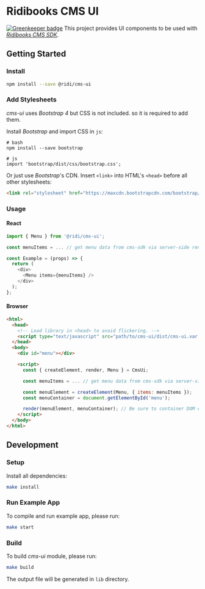 # Ridibooks CMS UI

[![Greenkeeper badge](https://badges.greenkeeper.io/ridi/cms-ui.svg)](https://greenkeeper.io/)
This project provides UI components to be used with [*Ridibooks CMS SDK*](https://github.com/ridi/cms-sdk).

## Getting Started

### Install
```bash
npm install --save @ridi/cms-ui
```

### Add Stylesheets
*cms-ui* uses *Bootstrap 4* but  CSS is not included. so it is required to add them.

Install *Bootstrap* and import CSS in `js`:
```
# bash
npm install --save bootstrap

# js
import 'bootstrap/dist/css/bootstrap.css';
```

Or just use *Bootstrap*'s CDN.
Insert `<link>` into HTML's `<head>` before all other stylesheets:
```html
<link rel="stylesheet" href="https://maxcdn.bootstrapcdn.com/bootstrap/4.0.0/css/bootstrap.min.css" integrity="sha384-Gn5384xqQ1aoWXA+058RXPxPg6fy4IWvTNh0E263XmFcJlSAwiGgFAW/dAiS6JXm" crossorigin="anonymous">
```

### Usage

#### React
```js
import { Menu } from '@ridi/cms-ui';

const menuItems = ... // get menu data from cms-sdk via server-side rendering or custom API.

const Example = (props) => {
  return (
    <div>
      <Menu items={menuItems} />
    </div>
  );
};
```

#### Browser
```html
<html>
  <head>
    <!-- Load library in <head> to avoid flickering. -->
    <script type="text/javascript" src="path/to/cms-ui/dist/cms-ui.var.js"></script>
  </head>
  <body>
    <div id="menu"></div>

    <script>
      const { createElement, render, Menu } = CmsUi;

      const menuItems = ... // get menu data from cms-sdk via server-side rendering or custom API.

      const menuElement = createElement(Menu, { items: menuItems });
      const menuContainer = document.getElementById('menu');

      render(menuElement, menuContainer); // Be sure to container DOM element is loaded before call this.
    </script>
  </body>
</html>
```

## Development

### Setup
Install all dependencies:
```bash
make install
```

### Run Example App
To compile and run example app, please run:
```bash
make start
```

### Build
To build *cms-ui* module, please run:
```bash
make build
```
The output file will be generated in `lib` directory.

